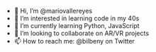 - 👋 Hi, I’m @mariovallereyes
- 👀 I’m interested in learning code in my 40s
- 🌱 I’m currently learning Python, JavaScript
- 💞️ I’m looking to collaborate on AR/VR projects
- 📫 How to reach me: @bilbeny on Twitter

<!---
mariovallereyes/mariovallereyes is a ✨ special ✨ repository because its `README.md` (this file) appears on your GitHub profile.
You can click the Preview link to take a look at your changes.
--->
